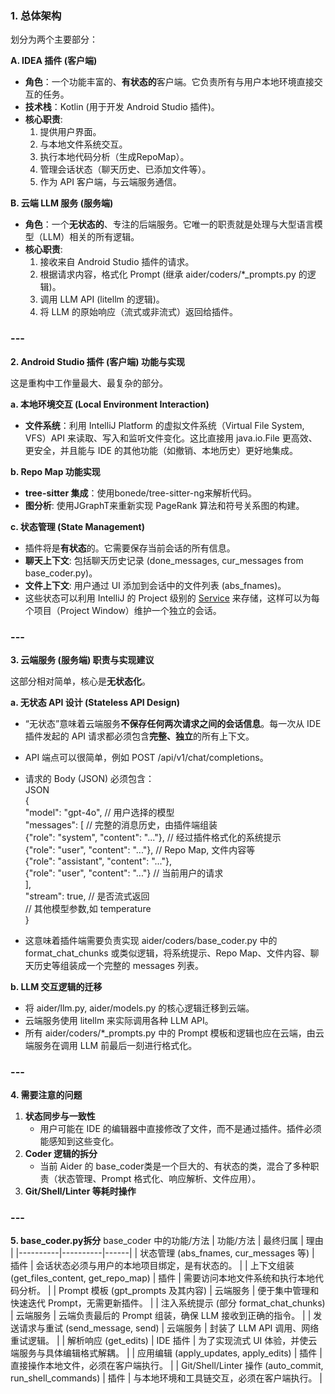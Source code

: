

### **1\. 总体架构**

划分为两个主要部分：

**A. IDEA 插件 (客户端)**

* **角色**：一个功能丰富的、**有状态的**客户端。它负责所有与用户本地环境直接交互的任务。  
* **技术栈**：Kotlin (用于开发 Android Studio 插件)。  
* **核心职责**:  
  1. 提供用户界面。  
  2. 与本地文件系统交互。  
  3. 执行本地代码分析（生成RepoMap）。  
  4. 管理会话状态（聊天历史、已添加文件等）。  
  5. 作为 API 客户端，与云端服务通信。

**B. 云端 LLM 服务 (服务端)**

* **角色**：一个**无状态的**、专注的后端服务。它唯一的职责就是处理与大型语言模型（LLM）相关的所有逻辑。  
* **核心职责**:  
  1. 接收来自 Android Studio 插件的请求。   
  2. 根据请求内容，格式化 Prompt (继承 aider/coders/\*\_prompts.py 的逻辑)。  
  3. 调用 LLM API (litellm 的逻辑)。  
  4. 将 LLM 的原始响应（流式或非流式）返回给插件。

### ---

**2\. Android Studio 插件 (客户端) 功能与实现**

这是重构中工作量最大、最复杂的部分。

**a. 本地环境交互 (Local Environment Interaction)**

* **文件系统**：利用 IntelliJ Platform 的虚拟文件系统（Virtual File System, VFS）API 来读取、写入和监听文件变化。这比直接用 java.io.File 更高效、更安全，并且能与 IDE 的其他功能（如撤销、本地历史）更好地集成。

**b. Repo Map 功能实现**

* **tree-sitter 集成**：使用bonede/tree-sitter-ng来解析代码。  
* **图分析**: 使用JGraphT来重新实现 PageRank 算法和符号关系图的构建。

**c. 状态管理 (State Management)**

* 插件将是**有状态**的。它需要保存当前会话的所有信息。  
* **聊天上下文**: 包括聊天历史记录 (done\_messages, cur\_messages from base\_coder.py)。  
* **文件上下文**: 用户通过 UI 添加到会话中的文件列表 (abs\_fnames)。  
* 这些状态可以利用 IntelliJ 的 Project 级别的 [Service](https://plugins.jetbrains.com/docs/intellij/plugin-services.html) 来存储，这样可以为每个项目（Project Window）维护一个独立的会话。 

### ---

**3\. 云端服务 (服务端) 职责与实现建议**

这部分相对简单，核心是**无状态化**。

**a. 无状态 API 设计 (Stateless API Design)**

* “无状态”意味着云端服务**不保存任何两次请求之间的会话信息**。每一次从 IDE 插件发起的 API 请求都必须包含**完整、独立**的所有上下文。  
* API 端点可以很简单，例如 POST /api/v1/chat/completions。  
* 请求的 Body (JSON) 必须包含：  
  JSON  
  {  
    "model": "gpt-4o", // 用户选择的模型  
    "messages": \[ // 完整的消息历史，由插件端组装  
      {"role": "system", "content": "..."}, // 经过插件格式化的系统提示  
      {"role": "user", "content": "..."}, // Repo Map, 文件内容等  
      {"role": "assistant", "content": "..."},  
      {"role": "user", "content": "..."} // 当前用户的请求  
    \],  
    "stream": true, // 是否流式返回  
    // 其他模型参数,如 temperature  
  }

* 这意味着插件端需要负责实现 aider/coders/base\_coder.py 中的 format\_chat\_chunks 或类似逻辑，将系统提示、Repo Map、文件内容、聊天历史等组装成一个完整的 messages 列表。

**b. LLM 交互逻辑的迁移**

* 将 aider/llm.py, aider/models.py 的核心逻辑迁移到云端。  
* 云端服务使用 litellm 来实际调用各种 LLM API。  
* 所有 aider/coders/\*\_prompts.py 中的 Prompt 模板和逻辑也应在云端，由云端服务在调用 LLM 前最后一刻进行格式化。

### ---

**4\. 需要注意的问题**

1. **状态同步与一致性**  
   * 用户可能在 IDE 的编辑器中直接修改了文件，而不是通过插件。插件必须能感知到这些变化。  
2. **Coder 逻辑的拆分**  
   * 当前 Aider 的 base_coder类是一个巨大的、有状态的类，混合了多种职责（状态管理、Prompt 格式化、响应解析、文件应用）。
3. **Git/Shell/Linter 等耗时操作**

### ---

**5\. base_coder.py拆分**
base_coder 中的功能/方法
| 功能/方法 | 最终归属 | 理由 |
|----------|----------|------|
| 状态管理 (abs_fnames, cur_messages 等) |  插件 | 会话状态必须与用户的本地项目绑定，是有状态的。 |
| 上下文组装 (get_files_content, get_repo_map) |  插件 | 需要访问本地文件系统和执行本地代码分析。 |
| Prompt 模板 (gpt_prompts 及其内容) | 云端服务 | 便于集中管理和快速迭代 Prompt，无需更新插件。 |
| 注入系统提示 (部分 format_chat_chunks) | 云端服务 | 云端负责最后的 Prompt 组装，确保 LLM 接收到正确的指令。 |
| 发送请求与重试 (send_message, send) | 云端服务 | 封装了 LLM API 调用、网络重试逻辑。 |
| 解析响应 (get_edits) | IDE 插件 | 为了实现流式 UI 体验，并使云端服务与具体编辑格式解耦。 |
| 应用编辑 (apply_updates, apply_edits) |  插件 | 直接操作本地文件，必须在客户端执行。 |
| Git/Shell/Linter 操作 (auto_commit, run_shell_commands) |  插件 | 与本地环境和工具链交互，必须在客户端执行。 |

